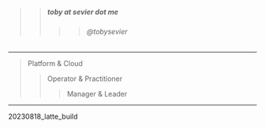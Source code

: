 

> 
>> ##### toby at sevier dot me
>>>> ###### @tobysevier

---

> Platform & Cloud
>> Operator & Practitioner
>>> Manager & Leader

---


20230818_latte_build

